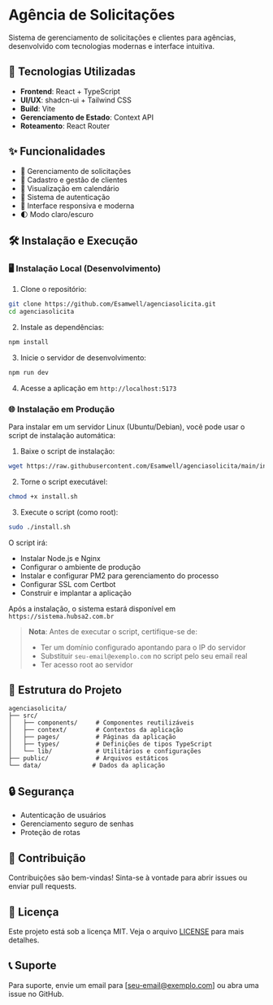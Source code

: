 # Agência de Solicitações

Sistema de gerenciamento de solicitações e clientes para agências, desenvolvido com tecnologias modernas e interface intuitiva.

## 🚀 Tecnologias Utilizadas

- **Frontend**: React + TypeScript
- **UI/UX**: shadcn-ui + Tailwind CSS
- **Build**: Vite
- **Gerenciamento de Estado**: Context API
- **Roteamento**: React Router

## ✨ Funcionalidades

- 📝 Gerenciamento de solicitações
- 👥 Cadastro e gestão de clientes
- 📅 Visualização em calendário
- 🔐 Sistema de autenticação
- 🎨 Interface responsiva e moderna
- 🌓 Modo claro/escuro

## 🛠️ Instalação e Execução

### 🖥️ Instalação Local (Desenvolvimento)

1. Clone o repositório:
```bash
git clone https://github.com/Esamwell/agenciasolicita.git
cd agenciasolicita
```

2. Instale as dependências:
```bash
npm install
```

3. Inicie o servidor de desenvolvimento:
```bash
npm run dev
```

4. Acesse a aplicação em `http://localhost:5173`

### 🌐 Instalação em Produção

Para instalar em um servidor Linux (Ubuntu/Debian), você pode usar o script de instalação automática:

1. Baixe o script de instalação:
```bash
wget https://raw.githubusercontent.com/Esamwell/agenciasolicita/main/install.sh
```

2. Torne o script executável:
```bash
chmod +x install.sh
```

3. Execute o script (como root):
```bash
sudo ./install.sh
```

O script irá:
- Instalar Node.js e Nginx
- Configurar o ambiente de produção
- Instalar e configurar PM2 para gerenciamento do processo
- Configurar SSL com Certbot
- Construir e implantar a aplicação

Após a instalação, o sistema estará disponível em `https://sistema.hubsa2.com.br`

> **Nota**: Antes de executar o script, certifique-se de:
> - Ter um domínio configurado apontando para o IP do servidor
> - Substituir `seu-email@exemplo.com` no script pelo seu email real
> - Ter acesso root ao servidor

## 📁 Estrutura do Projeto

```
agenciasolicita/
├── src/
│   ├── components/     # Componentes reutilizáveis
│   ├── context/        # Contextos da aplicação
│   ├── pages/          # Páginas da aplicação
│   ├── types/          # Definições de tipos TypeScript
│   └── lib/            # Utilitários e configurações
├── public/             # Arquivos estáticos
└── data/              # Dados da aplicação
```

## 🔒 Segurança

- Autenticação de usuários
- Gerenciamento seguro de senhas
- Proteção de rotas

## 🤝 Contribuição

Contribuições são bem-vindas! Sinta-se à vontade para abrir issues ou enviar pull requests.

## 📄 Licença

Este projeto está sob a licença MIT. Veja o arquivo [LICENSE](LICENSE) para mais detalhes.

## 📞 Suporte

Para suporte, envie um email para [seu-email@exemplo.com] ou abra uma issue no GitHub.
